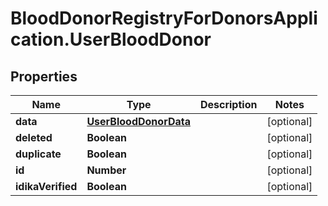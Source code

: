 # BloodDonorRegistryForDonorsApplication.UserBloodDonor

## Properties
Name | Type | Description | Notes
------------ | ------------- | ------------- | -------------
**data** | [**UserBloodDonorData**](UserBloodDonorData.md) |  | [optional] 
**deleted** | **Boolean** |  | [optional] 
**duplicate** | **Boolean** |  | [optional] 
**id** | **Number** |  | [optional] 
**idikaVerified** | **Boolean** |  | [optional] 


